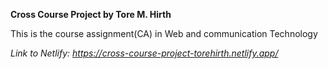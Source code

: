 **Cross Course Project by Tore M. Hirth**

This is the course assignment(CA) in Web and communication Technology

_Link to Netlify: https://cross-course-project-torehirth.netlify.app/_
